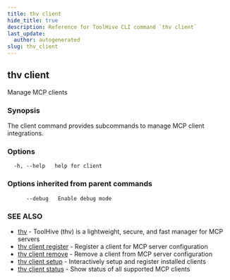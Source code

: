 ```yaml
---
title: thv client
hide_title: true
description: Reference for ToolHive CLI command `thv client`
last_update:
  author: autogenerated
slug: thv_client
---
```


## thv client

Manage MCP clients

### Synopsis

The client command provides subcommands to manage MCP client integrations.

### Options

```
  -h, --help   help for client
```

### Options inherited from parent commands

```
      --debug   Enable debug mode
```

### SEE ALSO

* [thv](thv.md)	 - ToolHive (thv) is a lightweight, secure, and fast manager for MCP servers
* [thv client register](thv_client_register.md)	 - Register a client for MCP server configuration
* [thv client remove](thv_client_remove.md)	 - Remove a client from MCP server configuration
* [thv client setup](thv_client_setup.md)	 - Interactively setup and register installed clients
* [thv client status](thv_client_status.md)	 - Show status of all supported MCP clients

